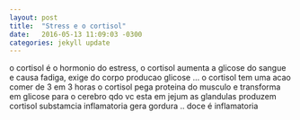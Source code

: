 ```yaml
---
layout: post
title:  "Stress e o cortisol"
date:   2016-05-13 11:09:03 -0300
categories: jekyll update
---
```

o cortisol é o hormonio do estress, 
o cortisol aumenta a glicose do sangue e causa fadiga,
exige do corpo producao glicose …
o cortisol tem uma acao
comer de 3 em 3 horas 
o cortisol pega proteina do musculo e transforma
em glicose para o cerebro
qdo vc esta em jejum as glandulas produzem cortisol
substamcia inflamatoria gera gordura ..
doce é inflamatoria

[Esfera de Dyson]: https://pt.wikipedia.org/wiki/Esfera_de_Dyson
[KIC 8462852]: https://www.youtube.com/watch?v=jRAsddkoXj0
